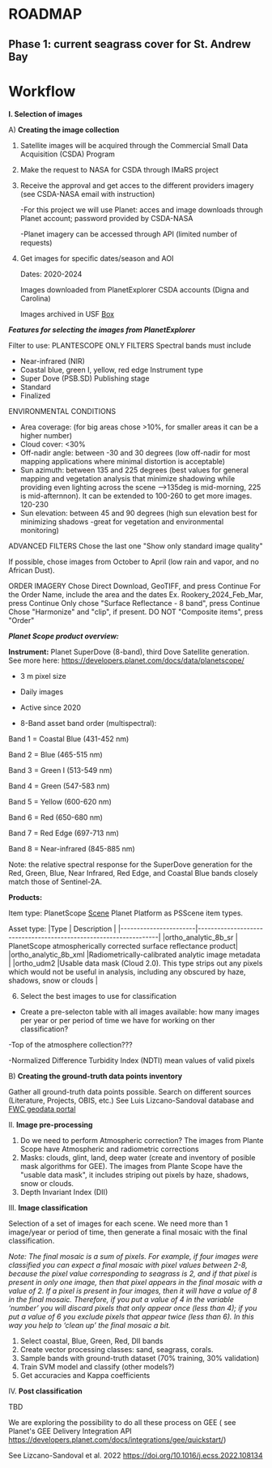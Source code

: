 # ROADMAP

## Phase 1: current seagrass cover for St. Andrew Bay

# Workflow

**I. Selection of images**

A) **Creating the image collection** 

1. Satellite images will be acquired through the Commercial Small Data Acquisition (CSDA) Program
2. Make the request to NASA for CSDA through IMaRS project
3. Receive the approval and get acces to the different providers imagery (see CSDA-NASA email with instruction)
   
   -For this project we will use Planet: acces and image downloads through Planet account; password provided by CSDA-NASA
   
   -Planet imagery can be accessed through API (limited number of requests)

5. Get images for specific dates/season and AOI
   
   Dates: 2020-2024 
   
   Images downloaded from PlanetExplorer CSDA accounts (Digna and Carolina)
   
   Images archived in USF [Box](https://usf.app.box.com/folder/276967083852)

**_Features for selecting the images from PlanetExplorer_**

Filter to use:
PLANTESCOPE ONLY FILTERS
Spectral bands must include
- Near-infrared (NIR)
- Coastal blue, green I, yellow, red edge
Instrument type
- Super Dove (PSB.SD)
Publishing stage
- Standard
- Finalized

ENVIRONMENTAL CONDITIONS
- Area coverage: (for big areas chose >10%, for smaller areas it can be a higher number)
- Cloud cover: <30% 
- Off-nadir angle: between -30 and 30 degrees (low off-nadir for most mapping applications where minimal distortion is acceptable)
- Sun azimuth: between 135 and 225 degrees (best values for general mapping and vegetation analysis that minimize shadowing while providing even lighting across the scene -->135deg is mid-morning, 225 is mid-afternnon). It can be extended to 100-260 to get more images. 120-230
- Sun elevation: between 45 and 90 degrees (high sun elevation best for minimizing shadows -great for vegetation and  environmental monitoring)

ADVANCED FILTERS
Chose the last one "Show only standard image quality"

If possible, chose images from October to April (low rain and vapor, and no African Dust).

ORDER IMAGERY
Chose Direct Download, GeoTIFF, and press Continue
For the Order Name, include the area and the dates Ex. Rookery_2024_Feb_Mar, press Continue
Only chose "Surface Reflectance - 8 band", press Continue
Chose "Harmonize" and "clip", if present. DO NOT "Composite items", press "Order"

**_Planet Scope product overview:_**

**Instrument:** Planet SuperDove (8-band), third Dove Satellite generation. See more here: https://developers.planet.com/docs/data/planetscope/ 

- 3 m pixel size

- Daily images

- Active since 2020

- 8-Band asset band order (multispectral):


Band 1 = Coastal Blue (431-452 nm)

Band 2 = Blue (465-515 nm)

Band 3 = Green I (513-549 nm)

Band 4 = Green (547-583 nm)

Band 5 = Yellow (600-620 nm)

Band 6 = Red (650-680 nm)

Band 7 = Red Edge (697-713 nm)

Band 8 = Near-infrared (845-885 nm)

Note: the relative spectral response for the SuperDove generation for the Red, Green, Blue, Near Infrared, Red Edge, and Coastal Blue bands closely match those of Sentinel-2A. 

**Products:** 

Item type: PlanetScope [Scene](https://developers.planet.com/docs/data/planetscope/) Planet Platform as PSScene item types.

Asset type: 
|Type                   | Description                                                      |
|-----------------------|------------------------------------------------------------------|
|ortho_analytic_8b_sr	| PlanetScope atmospherically corrected surface reflectance product|
|ortho_analytic_8b_xml  |Radiometrically-calibrated analytic image metadata                |
|ortho_udm2             |Usable data mask (Cloud 2.0). This type strips out any pixels which would not be useful in analysis, including any obscured by haze, shadows, snow or clouds                                    |
   
6. Select the best images to use for classification

- Create a pre-selecton table with all images available: how many images per year or per period of time we have for working on ther classification?
   
-Top of the atmosphere collection???
   
-Normalized Difference Turbidity Index (NDTI) mean values of valid pixels

 
B) **Creating the ground-truth data points inventory**

Gather all ground-truth data points possible. Search on different sources (Literature, Projects, OBIS, etc.)
See Luis Lizcano-Sandoval database and [FWC geodata portal](https://geodata.myfwc.com/datasets/myfwc::seagrass-habitat-in-florida/about)

II. **Image pre-processing**

1. Do we need to perform Atmospheric correction? The images from Plante Scope have Atmospheric and radiometric corrections
2. Masks: clouds, glint, land, deep water (create and inventory of posible mask algorithms for GEE). The images from Plante Scope have the "usable data mask", it includes striping out pixels by haze, shadows, snow or clouds. 
3. Depth Invariant Index (DII)

III. **Image classification**

Selection of a set of images for each scene. We need more than 1 image/year or period of time, then generate a final mosaic with the final classification.

_Note:_ _The final mosaic is a sum of pixels. For example, if four images were classified you can expect a final mosaic with pixel values ​​between 2-8, because the pixel value corresponding to seagrass is 2, and if that pixel is present in only one image, then that pixel appears in the final mosaic with a value of 2. If a pixel is present in four images, then it will have a value of 8 in the final mosaic. Therefore, if you put a value of 4 in the variable ‘number’ you will discard pixels that only appear once (less than 4); if you put a value of 6 you exclude pixels that appear twice (less than 6). In this way you help to ‘clean up’ the final mosaic a bit._

1. Select coastal, Blue, Green, Red, DII bands
2. Create vector processing classes: sand, seagrass, corals.
3. Sample bands with ground-truth dataset (70% training, 30% validation) 
4. Train SVM model and classify (other models?)
5. Get accuracies and Kappa coefficients

IV. **Post classification**

TBD

We are exploring the possibility to do all these process on GEE ( see Planet's GEE Delivery Integration API https://developers.planet.com/docs/integrations/gee/quickstart/) 


See Lizcano-Sandoval et al. 2022 https://doi.org/10.1016/j.ecss.2022.108134 




